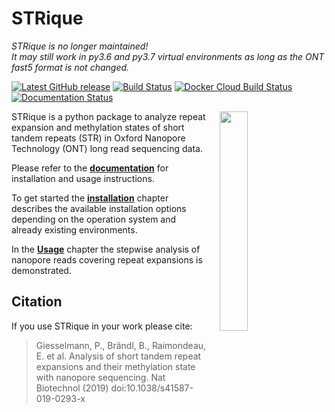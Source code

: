 # STRique

*STRique is no longer maintained!   
It may still work in py3.6 and py3.7 virtual environments as long as the ONT fast5 format is not changed.*

[![Latest GitHub release](https://img.shields.io/github/release-pre/giesselmann/STRique.svg)](https://github.com/giesselmann/STRique/releases/latest)
[![Build Status](https://www.travis-ci.com/giesselmann/STRique.svg?branch=master)](https://www.travis-ci.com/giesselmann/STRique)
[![Docker Cloud Build Status](https://img.shields.io/docker/cloud/build/giesselmann/strique.svg)](https://hub.docker.com/r/giesselmann/strique/)
[![Documentation Status](https://readthedocs.org/projects/strique/badge/?version=latest)](https://strique.readthedocs.io/en/latest/?badge=latest)

<img align="right" src="https://github.com/giesselmann/strique/blob/master/docs/images/workflow.png" width="30%" hspace="20">

STRique is a python package to analyze repeat expansion and methylation states of short tandem repeats (STR) in Oxford Nanopore Technology (ONT) long read sequencing data.

Please refer to the **[documentation](https://strique.readthedocs.io/en/latest/)** for installation and usage instructions.

To get started the **[installation](https://strique.readthedocs.io/en/latest/installation/prerequisites/)** chapter describes the available installation options depending on the operation system and already existing environments.

In the **[Usage](https://strique.readthedocs.io/en/latest/examples/intro/)** chapter the stepwise analysis of nanopore reads covering repeat expansions is demonstrated.

## Citation

If you use STRique in your work please cite:

> Giesselmann, P., Brändl, B., Raimondeau, E. et al. Analysis of short tandem repeat expansions and their methylation state with nanopore sequencing. Nat Biotechnol (2019) doi:10.1038/s41587-019-0293-x
